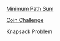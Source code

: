 [Minimum Path Sum](https://leetcode.com/problems/minimum-path-sum/description/)

[Coin Challenge](https://leetcode.com/problems/coin-change/description/)

Knapsack Problem
